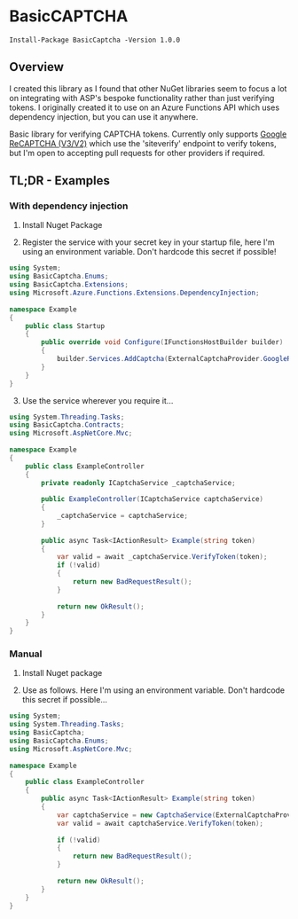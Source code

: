 # BasicCAPTCHA

```
Install-Package BasicCaptcha -Version 1.0.0
```

## Overview

I created this library as I found that other NuGet libraries seem to focus a lot on integrating with ASP's bespoke functionality rather than just verifying tokens. I originally created it to use on an Azure Functions API which uses dependency injection, but you can use it anywhere.

Basic library for verifying CAPTCHA tokens. Currently only supports [Google ReCAPTCHA (V3/V2)](https://developers.google.com/recaptcha/docs/verify) which use the 'siteverify' endpoint to verify tokens, but I'm open to accepting pull requests for other providers if required.

## TL;DR - Examples

### With dependency injection

1) Install Nuget Package

2) Register the service with your secret key in your startup file, here I'm using an environment variable. Don't hardcode this secret if possible!
```cs
using System;  
using BasicCaptcha.Enums;  
using BasicCaptcha.Extensions;  
using Microsoft.Azure.Functions.Extensions.DependencyInjection;  
  
namespace Example  
{  
    public class Startup  
    {  
        public override void Configure(IFunctionsHostBuilder builder)  
        {  
            builder.Services.AddCaptcha(ExternalCaptchaProvider.GoogleRecaptcha, Environment.GetEnvironmentVariable("GOOGLE_RECAPTCHA_SECRET"));  
        }  
    }  
}
```

3. Use the service wherever you require it...
```cs
using System.Threading.Tasks;  
using BasicCaptcha.Contracts;  
using Microsoft.AspNetCore.Mvc;  
  
namespace Example  
{  
    public class ExampleController  
    {  
        private readonly ICaptchaService _captchaService;  
  
        public ExampleController(ICaptchaService captchaService)  
        {  
            _captchaService = captchaService;  
        }  
          
        public async Task<IActionResult> Example(string token)  
        {  
            var valid = await _captchaService.VerifyToken(token);
            if (!valid)  
            {  
                return new BadRequestResult();  
            }  
  
            return new OkResult();  
        }  
    }  
}
```

### Manual 

1. Install Nuget package

2. Use as follows. Here I'm using an environment variable. Don't hardcode this secret if possible...

```cs
using System;
using System.Threading.Tasks;  
using BasicCaptcha;  
using BasicCaptcha.Enums;  
using Microsoft.AspNetCore.Mvc;  
  
namespace Example  
{  
    public class ExampleController  
    {  
        public async Task<IActionResult> Example(string token)  
        {  
            var captchaService = new CaptchaService(ExternalCaptchaProvider.GoogleRecaptcha, Environment.GetEnvironmentVariable("GOOGLE_RECAPTCHA_SECRET"));  
            var valid = await captchaService.VerifyToken(token);  
  
            if (!valid)  
            {  
                return new BadRequestResult();  
            }  
  
            return new OkResult();  
        }  
    }  
}
```
